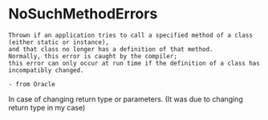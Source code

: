 # NoSuchMethodErrors
```
Thrown if an application tries to call a specified method of a class (either static or instance), 
and that class no longer has a definition of that method.
Normally, this error is caught by the compiler; 
this error can only occur at run time if the definition of a class has incompatibly changed.

- from Oracle
```
In case of changing return type or parameters. (It was due to changing return type in my case)
